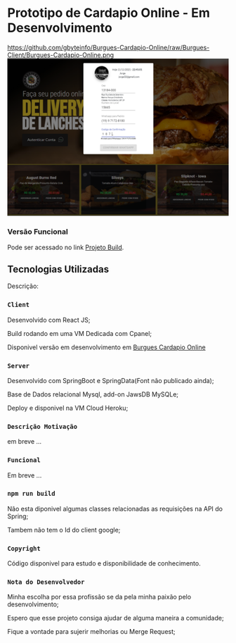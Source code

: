 # Prototipo de Cardapio Online - Em Desenvolvimento
https://github.com/gbyteinfo/Burgues-Cardapio-Online/raw/Burgues-Client/Burgues-Cardapio-Online.png
![Screenshot](Burgues-Cardapio-Online.png)


### Versão Funcional

Pode ser acessado no link [Projeto Build](https://app-burgues.gbyteinfo.com.br).


## Tecnologias Utilizadas

Descrição:


### `Client`

Desenvolvido com React JS;

Build rodando em uma VM Dedicada com Cpanel;

Disponivel versão em desenvolvimento em [Burgues Cardapio Online](https://github.com/gbyteinfo/Burgues-Cardapio-Online)


### `Server`

Desenvolvido com SpringBoot e SpringData(Font não publicado ainda);

Base de Dados relacional Mysql, add-on JawsDB MySQLe;

Deploy e disponivel na VM Cloud Heroku;

### `Descrição Motivação`

em breve ...


### `Funcional`

Em breve ...


### `npm run build`

Não esta diponivel algumas classes relacionadas as requisições na API do Spring;

Tambem não tem o Id do client google;


### `Copyright`

Código disponivel para estudo e disponibilidade de conhecimento.


### `Nota do Desenvolvedor`

Minha escolha por essa profissão se da pela minha paixão pelo desenvolvimento;

Espero que esse projeto consiga ajudar de alguma maneira a comunidade;

Fique a vontade para sujerir melhorias ou Merge Request;
